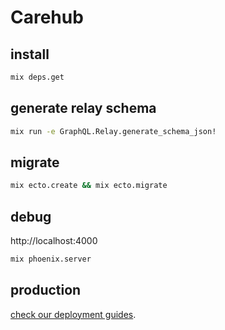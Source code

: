 # Carehub

## install

```bash
mix deps.get
```

## generate relay schema

```bash
mix run -e GraphQL.Relay.generate_schema_json!
```

## migrate
```bash
mix ecto.create && mix ecto.migrate
```

## debug
http://localhost:4000
```bash
mix phoenix.server
```

## production
[check our deployment guides](http://www.phoenixframework.org/docs/deployment).
